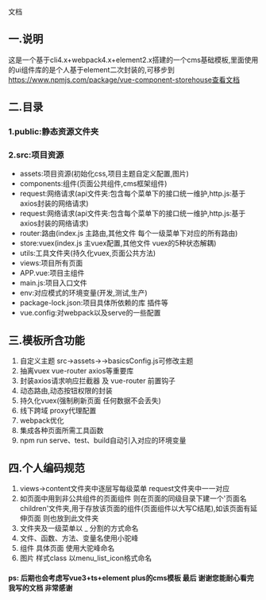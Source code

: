 文档

## 一.说明
这是一个基于cli4.x+webpack4.x+element2.x搭建的一个cms基础模板,里面使用的ui组件库的是个人基于element二次封装的,可移步到 https://www.npmjs.com/package/vue-component-storehouse查看文档

## 二.目录
### 1.public:静态资源文件夹

### 2.src:项目资源

* assets:项目资源(初始化css,项目主题自定义配置,图片)
* components:组件(页面公共组件,cms框架组件)
* request:网络请求(api文件夹:包含每个菜单下的接口统一维护,http.js:基于axios封装的网络请求)
* request:网络请求(api文件夹:包含每个菜单下的接口统一维护,http.js:基于axios封装的网络请求)
* router:路由(index.js 主路由,其他文件 每个一级菜单下对应的所有路由)
* store:vuex(index.js 主vuex配置,其他文件 vuex的5种状态解耦)
* utils:工具文件夹(持久化vuex,页面公共方法)
* views:项目所有页面
* APP.vue:项目主组件
* main.js:项目入口文件
* env:对应模式的环境变量(开发,测试,生产)
* package-lock.json:项目具体所依赖的库 插件等
* vue.config:对webpack以及serve的一些配置

## 三.模板所含功能
1. 自定义主题 src->assets->->basicsConfig.js可修改主题
2. 抽离vuex  vue-router  axios等重要库
3. 封装axios请求响应拦截器 及 vue-router 前置钩子
4. 动态路由,动态按钮权限的封装
5. 持久化vuex(强制刷新页面 任何数据不会丢失)
6. 线下跨域 proxy代理配置
7.  webpack优化
8.  集成各种页面所需工具函数
9.  npm run serve、test、build自动引入对应的环境变量

## 四.个人编码规范
1. views->content文件夹中逐层写每级菜单 request文件夹中一一对应
2. 如页面中用到非公共组件的页面组件 则在页面的同级目录下建一个'页面名children'文件夹,用于存放该页面的组件(页面组件以大写C结尾),如该页面有延伸页面 则也放到此文件夹
3. 文件夹及一级菜单以 _ 分割的方式命名
4. 文件、函数、方法、变量名使用小驼峰
5. 组件 具体页面 使用大驼峰命名
6. 图片 样式class 以menu_list_icon格式命名

#### ps: 后期也会考虑写vue3+ts+element plus的cms模板 最后 谢谢您能耐心看完我写的文档 非常感谢